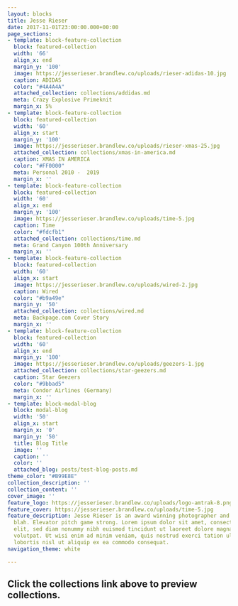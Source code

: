 ```yaml
---
layout: blocks
title: Jesse Rieser
date: 2017-11-01T23:00:00.000+00:00
page_sections:
- template: block-feature-collection
  block: featured-collection
  width: '66'
  align_x: end
  margin_y: '100'
  image: https://jesserieser.brandlew.co/uploads/rieser-adidas-10.jpg
  caption: ADIDAS
  color: "#4A4A4A"
  attached_collection: collections/addidas.md
  meta: Crazy Explosive Primeknit
  margin_x: 5%
- template: block-feature-collection
  block: featured-collection
  width: '60'
  align_x: start
  margin_y: '100'
  image: https://jesserieser.brandlew.co/uploads/rieser-xmas-25.jpg
  attached_collection: collections/xmas-in-america.md
  caption: XMAS IN AMERICA
  color: "#FF0000"
  meta: Personal 2010 -  2019
  margin_x: ''
- template: block-feature-collection
  block: featured-collection
  width: '60'
  align_x: end
  margin_y: '100'
  image: https://jesserieser.brandlew.co/uploads/time-5.jpg
  caption: Time
  color: "#fdcfb1"
  attached_collection: collections/time.md
  meta: Grand Canyon 100th Anniversary 
  margin_x: ''
- template: block-feature-collection
  block: featured-collection
  width: '60'
  align_x: start
  image: https://jesserieser.brandlew.co/uploads/wired-2.jpg
  caption: Wired
  color: "#b9a49e"
  margin_y: '50'
  attached_collection: collections/wired.md
  meta: Backpage.com Cover Story
  margin_x: ''
- template: block-feature-collection
  block: featured-collection
  width: '60'
  align_x: end
  margin_y: '100'
  image: https://jesserieser.brandlew.co/uploads/geezers-1.jpg
  attached_collection: collections/star-geezers.md
  caption: Star Geezers
  color: "#9bbad5"
  meta: Condor Airlines (Germany)
  margin_x: ''
- template: block-modal-blog
  block: modal-blog
  width: '50'
  align_x: start
  margin_x: '0'
  margin_y: '50'
  title: Blog Title
  image: ''
  caption: ''
  color: ''
  attached_blog: posts/test-blog-posts.md
theme_color: "#B99E8E"
collection_description: ''
collection_content: ''
cover_image: ''
feature_logo: https://jesserieser.brandlew.co/uploads/logo-amtrak-8.png
feature_cover: https://jesserieser.brandlew.co/uploads/time-5.jpg
feature_description: Jesse Rieser is an award winning photographer and blah blah blah
  blah. Elevator pitch game strong. Lorem ipsum dolor sit amet, consectetuer adipiscing
  elit, sed diam nonummy nibh euismod tincidunt ut laoreet dolore magna aliquam erat
  volutpat. Ut wisi enim ad minim veniam, quis nostrud exerci tation ullamcorper suscipit
  lobortis nisl ut aliquip ex ea commodo consequat.
navigation_theme: white

---
```

## Click the collections link above to preview collections.